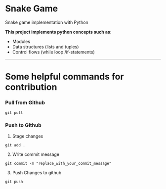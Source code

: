 # Snake Game

Snake game implementation with Python

**This project implements python concepts such as:**

-   Modules
-   Data structures (lists and tuples)
-   Control flows (while loop /if-statements)

---

# Some helpful commands for contribution

### Pull from Github

```
git pull
```

### Push to Github

1. Stage changes

```
git add .
```

2. Write commit message

```
git commit -m "replace_with_your_commit_message"
```

3. Push Changes to github

```
git push
```
